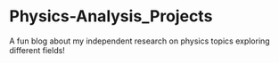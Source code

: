 # Physics-Analysis_Projects
A fun blog about my independent research on physics topics exploring different fields!
